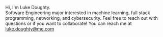 Hi, I'm Luke Doughty.  
Software Engineering major interested in machine learning, full stack programming, networking, and cybersecurity. 
Feel free to reach out with questions or if you want to collaborate!
You can reach me at luke.doughty@me.com


